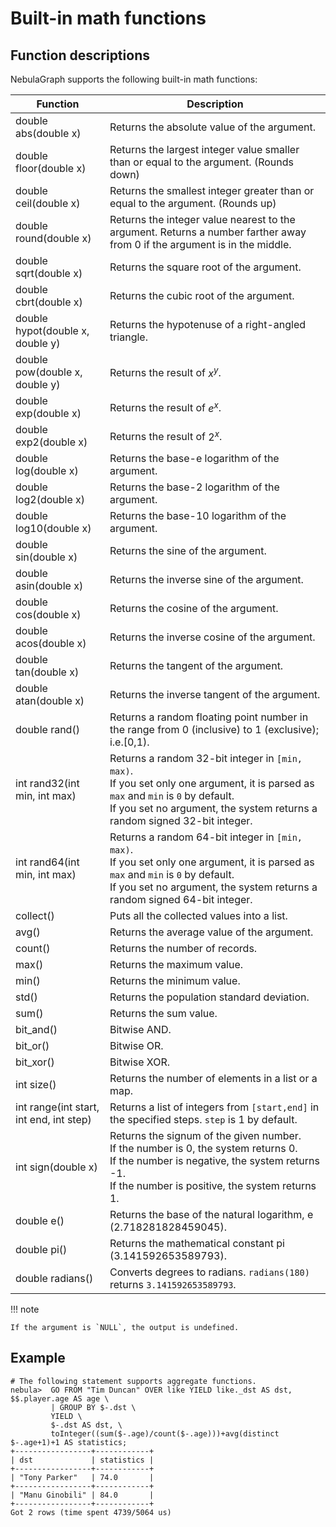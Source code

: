 # Built-in math functions

## Function descriptions

NebulaGraph supports the following built-in math functions:

Function| Description |
----  |  ----|
double abs(double x) | Returns the absolute value of the argument. |
double floor(double x) | Returns the largest integer value smaller than or equal to the argument. (Rounds down) |
double ceil(double x) | Returns the smallest integer greater than or equal to the argument. (Rounds up) |
double round(double x) | Returns the integer value nearest to the argument. Returns a number farther away from 0 if the argument is in the middle. |
double sqrt(double x) | Returns the square root of the argument. |
double cbrt(double x) | Returns the cubic root of the argument. |
double hypot(double x, double y) | Returns the hypotenuse of a right-angled triangle. |
double pow(double x, double y) | Returns the result of $x^y$. |
double exp(double x) | Returns the result of $e^x$. |
double exp2(double x) | Returns the result of $2^x$. |
double log(double x) | Returns the base-e logarithm of the argument. |
double log2(double x) | Returns the base-2 logarithm of the argument. |
double log10(double x) | Returns the base-10 logarithm of the argument. |
double sin(double x) | Returns the sine of the argument. |
double asin(double x) | Returns the inverse sine of the argument. |
double cos(double x) | Returns the cosine of the argument. |
double acos(double x) | Returns the inverse cosine of the argument. |
double tan(double x) | Returns the tangent of the argument. |
double atan(double x) | Returns the inverse tangent of the argument. |
double rand() | Returns a random floating point number in the range from 0 (inclusive) to 1 (exclusive); i.e.[0,1). |
int rand32(int min, int max) | Returns a random 32-bit integer in `[min, max)`.<br>If you set only one argument, it is parsed as `max` and `min` is `0` by default.<br>If you set no argument, the system returns a random signed 32-bit integer. |
int rand64(int min, int max) | Returns a random 64-bit integer in `[min, max)`.<br>If you set only one argument, it is parsed as `max` and `min` is `0` by default.<br>If you set no argument, the system returns a random signed 64-bit integer. |
collect() | Puts all the collected values into a list. |
avg() | Returns the average value of the argument. |
count() | Returns the number of records. |
max() | Returns the maximum value. |
min() | Returns the minimum value. |
std() | Returns the population standard deviation. |
sum() | Returns the sum value. |
bit_and() | Bitwise AND. |
bit_or() | Bitwise OR. |
bit_xor() | Bitwise XOR. |
int size() | Returns the number of elements in a list or a map. |
int range(int start, int end, int step) | Returns a list of integers from `[start,end]` in the specified steps. `step` is 1 by default. |
int sign(double x) | Returns the signum of the given number.<br>If the number is 0, the system returns 0.<br>If the number is negative, the system returns -1.<br>If the number is positive, the system returns 1. |
double e()  | Returns the base of the natural logarithm, e (2.718281828459045). |
double pi() | Returns the mathematical constant pi (3.141592653589793). |
double radians() | Converts degrees to radians. `radians(180)` returns `3.141592653589793`. |

!!! note

    If the argument is `NULL`, the output is undefined.

## Example

```ngql
# The following statement supports aggregate functions.
nebula>  GO FROM "Tim Duncan" OVER like YIELD like._dst AS dst, $$.player.age AS age \
         | GROUP BY $-.dst \
         YIELD \
         $-.dst AS dst, \
         toInteger((sum($-.age)/count($-.age)))+avg(distinct $-.age+1)+1 AS statistics;
+-----------------+------------+
| dst             | statistics |
+-----------------+------------+
| "Tony Parker"   | 74.0       |
+-----------------+------------+
| "Manu Ginobili" | 84.0       |
+-----------------+------------+
Got 2 rows (time spent 4739/5064 us)

```
